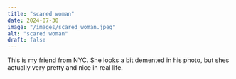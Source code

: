 ```yaml
---
title: "scared woman"
date: 2024-07-30
image: "/images/scared_woman.jpeg"
alt: "scared woman"
draft: false
---
```


This is my friend from NYC. She looks a bit demented in his photo, but shes actually very pretty and nice in real life.